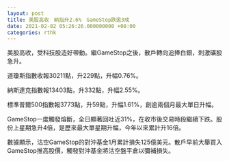 ```yaml
---
layout: post
title: 美股高收　納指升2.6%　GameStop跌逾3成
date: 2021-02-02 05:26:26.000000000 +08:00
categories: rthk
---
```


美股高收，受科技股造好帶動。繼GameStop之後，散戶轉向追捧白銀，刺激礦股急升。

道瓊斯指數收報30211點，升229點，升幅0.76%。

納斯達克指數報13403點，升332點，升幅2.55%。

標準普爾500指數報3773點，升59點，升幅1.61%，創逾兩個月最大單日升幅。

GameStop一度觸發熔斷，全日顯著回吐近31%，在收市後交易時段繼續下跌。股份上星期急升4倍，是歷來最大單星期升幅，今年以來累計升16倍。

數據顯示，沽空GameStop的對沖基金1月累計損失125億美元。散戶早前大舉買入GameStop推高股價，觸發對沖基金將沽空盤平倉以彌補損失。
